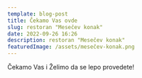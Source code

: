 ```yaml
---
template: blog-post
title: Čekamo Vas ovde
slug: restoran "Mesečev konak"
date: 2022-09-26 16:26
description: restoran "Mesečev konak"
featuredImage: /assets/mesečev-konak.png
---
```

Čekamo Vas i Želimo da se lepo provedete!